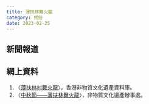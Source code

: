 ```yaml
---
title: 薄扶林舞火龍
category: 民俗
date: 2023-02-25
---
```

<adsense></adsense>

## 新聞報道
## 網上資料
1. 〈[薄扶林村舞火龍](https://www.hkichdb.gov.hk/zht/item.html?98d69ccd-7a5d-4a62-81ef-ebbf9b8e31f1)〉，香港非物質文化遺產資料庫。
2. 〈[中秋節——薄扶林舞火龍](https://www.lcsd.gov.hk/CE/Museum/ICHO/zh_TW/web/icho/representative_list_pokfulam_fire_dragon.html)〉，非物質文化遺產辦事處。